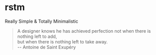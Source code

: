 
# rstm

Really Simple & Totally Minimalistic

> A designer knows he has achieved perfection not when there is nothing left to add,  
> but when there is nothing left to take away.  
> -- Antoine de Saint Exupéry
